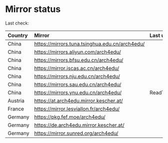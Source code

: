 <script src="./time.js"></script>
# Mirror status
Last check: <script type="text/javascript">localize(1695806243.6746414);</script>

|Country|Mirror|Last update|
|:------|:-----|:----------|
|China|https://mirrors.tuna.tsinghua.edu.cn/arch4edu/|<script type="text/javascript">localize(1695796567);</script>|
|China|https://mirrors.aliyun.com/arch4edu/|<script type="text/javascript">localize(1695753229);</script>|
|China|https://mirrors.bfsu.edu.cn/arch4edu/|<script type="text/javascript">localize(1695623718);</script>|
|China|https://mirror.iscas.ac.cn/arch4edu/|<script type="text/javascript">localize(1695753229);</script>|
|China|https://mirrors.nju.edu.cn/arch4edu/|<script type="text/javascript">localize(1695753229);</script>|
|China|https://mirrors.sau.edu.cn/arch4edu/|<script type="text/javascript">localize(1695796567);</script>|
|China|https://mirrors.ynu.edu.cn/arch4edu/|ReadTimeout|
|Austria|https://at.arch4edu.mirror.kescher.at/|<script type="text/javascript">localize(1695796567);</script>|
|France|https://mirror.lesviallon.fr/arch4edu/|<script type="text/javascript">localize(1695753229);</script>|
|Germany|https://pkg.fef.moe/arch4edu/|<script type="text/javascript">localize(1695796567);</script>|
|Germany|https://de.arch4edu.mirror.kescher.at/|<script type="text/javascript">localize(1695796567);</script>|
|Germany|https://mirror.sunred.org/arch4edu/|<script type="text/javascript">localize(1695796567);</script>|

<script src="./tablefilter/tablefilter.js"></script>
<script src="./table.js"></script>